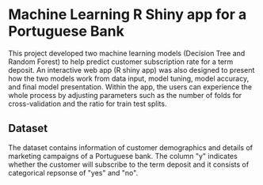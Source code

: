 # Machine Learning R Shiny app for a Portuguese Bank

This project developed two machine learning models (Decision Tree and Random Forest) to help predict customer subscription rate for a term deposit. An interactive web app (R shiny app) was also designed to present how the two models work from data input, model tuning, model accuracy, and final model presentation. Within the app, the users can experience the whole process by adjusting parameters such as the number of folds for cross-validation and the ratio for train test splits.

## Dataset
The dataset contains information of customer demographics and details of marketing campaigns of a Portuguese bank. The column "y" indicates whether the customer will subscribe to the term deposit and it consists of categorical repsonse of "yes" and "no". 
